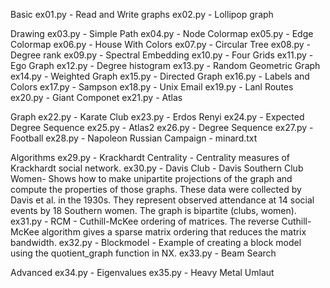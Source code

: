Basic
    ex01.py - Read and Write graphs
    ex02.py - Lollipop graph

Drawing
    ex03.py - Simple Path
    ex04.py - Node Colormap
    ex05.py - Edge Colormap
    ex06.py - House With Colors
    ex07.py - Circular Tree
    ex08.py - Degree rank
    ex09.py - Spectral Embedding
    ex10.py - Four Grids
    ex11.py - Ego Graph
    ex12.py - Degree histogram
    ex13.py - Random Geometric Graph
    ex14.py - Weighted Graph
    ex15.py - Directed Graph
    ex16.py - Labels and Colors
    ex17.py - Sampson
    ex18.py - Unix Email
    ex19.py - Lanl Routes
    ex20.py - Giant Componet
    ex21.py - Atlas

Graph
    ex22.py - Karate Club
    ex23.py - Erdos Renyi
    ex24.py - Expected Degree Sequence
    ex25.py - Atlas2
    ex26.py - Degree Sequence
    ex27.py - Football
    ex28.py - Napoleon Russian Campaign - minard.txt

Algorithms
    ex29.py - Krackhardt Centrality - Centrality measures of Krackhardt social network.
    ex30.py - Davis Club - Davis Southern Club Women- Shows how to make unipartite projections of the graph and compute the properties of those graphs. These data were collected by Davis et al. in the 1930s. They represent observed attendance at 14 social events by 18 Southern women. The graph is bipartite (clubs, women).
    ex31.py - RCM - Cuthill-McKee ordering of matrices. The reverse Cuthill-McKee algorithm gives a sparse matrix ordering that reduces the matrix bandwidth.
    ex32.py - Blockmodel - Example of creating a block model using the quotient_graph function in NX.
    ex33.py - Beam Search

Advanced
    ex34.py - Eigenvalues
    ex35.py - Heavy Metal Umlaut